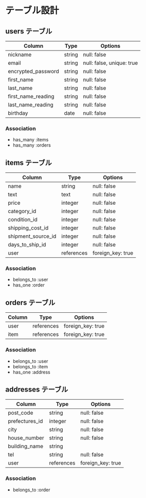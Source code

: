 # テーブル設計

## users テーブル

|      Column      | Type   |         Options         |
| ---------------- | ------ | ----------------------- |
|     nickname     | string |      null: false        |
|       email      | string |null: false, unique: true|
|encrypted_password| string |       null: false       |
|     first_name   | string |       null: false       |
|    last_name     | string |       null: false       |
|first_name_reading| string |       null: false       |
| last_name_reading| string |       null: false       |
|      birthday    |  date  |       null: false       |

### Association

- has_many :items
- has_many :orders

## items テーブル

|      Column      |   Type   |     Options     |
| ---------------- | -------- | --------------- |
|       name       |  string  |   null: false   |
|       text       |   text   |   null: false   |
|      price       | integer  |   null: false   |
|   category_id    | integer  |   null: false   |
|   condition_id   | integer  |   null: false   |
| shipping_cost_id | integer  |   null: false   |
|shipment_source_id| integer  |   null: false   |
| days_to_ship_id  | integer  |   null: false   |
|      user     |references|foreign_key: true|

### Association

- belongs_to :user
- has_one :order

## orders テーブル

| Column   |   Type   |    Options      |
| -------- | -------- | --------------- |
|   user   |references|foreign_key: true|
|   item   |references|foreign_key: true|

### Association

- belongs_to :user
- belongs_to :item
- has_one :address

## addresses テーブル

|     Column     |   Type   |    Options      |
| -------------- | -------- | --------------- |
|   post_code    |  string  |   null: false   |
| prefectures_id |  integer |   null: false   |
|      city      |  string  |   null: false   |
|  house_number  |  string  |   null: false   |
|  building_name |  string  |                 |
|      tel       |  string  |   null: false   |
|      user      |references|foreign_key: true|

### Association

- belongs_to :order
